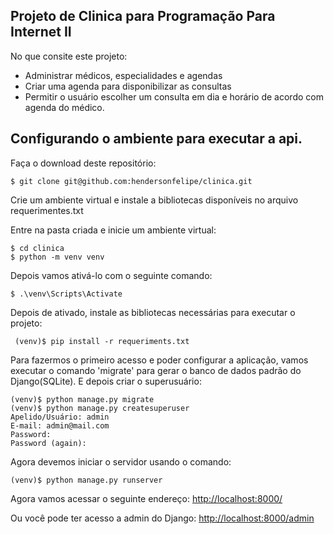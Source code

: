 ## Projeto de Clinica para Programação Para Internet II

No que consite este projeto:
- Administrar médicos, especialidades e agendas
- Criar uma agenda para disponibilizar as consultas
- Permitir o usuário escolher um consulta em dia e horário de acordo com agenda do médico.

## Configurando o ambiente para executar a api.
Faça o download deste repositório:
```
$ git clone git@github.com:hendersonfelipe/clinica.git
```
Crie um ambiente virtual e instale a bibliotecas disponíveis no 
arquivo requerimentes.txt

Entre na pasta criada e inicie um ambiente virtual:
```
$ cd clinica
$ python -m venv venv
```
Depois vamos ativá-lo com o seguinte comando:

```
$ .\venv\Scripts\Activate
```

Depois de ativado, instale as bibliotecas necessárias para executar o projeto:
```
 (venv)$ pip install -r requeriments.txt
```

Para fazermos o primeiro acesso e poder configurar a aplicação, vamos executar o comando 
'migrate' para gerar o banco de dados padrão do Django(SQLite). E depois criar o superusuário:
```
(venv)$ python manage.py migrate
(venv)$ python manage.py createsuperuser
Apelido/Usuário: admin
E-mail: admin@mail.com
Password: 
Password (again):
```

Agora devemos iniciar o servidor usando o comando:
```
(venv)$ python manage.py runserver
```

Agora vamos acessar o seguinte endereço:
[http://localhost:8000/](http://localhost:8000/)

Ou você pode ter acesso a admin do Django:
[http://localhost:8000/admin](http://localhost:8000/admin)
